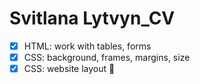 # Svitlana Lytvyn_CV
- [x] HTML: work with tables, forms 
- [x] CSS: background, frames, margins, size
- [x] CSS: website layout :tada: